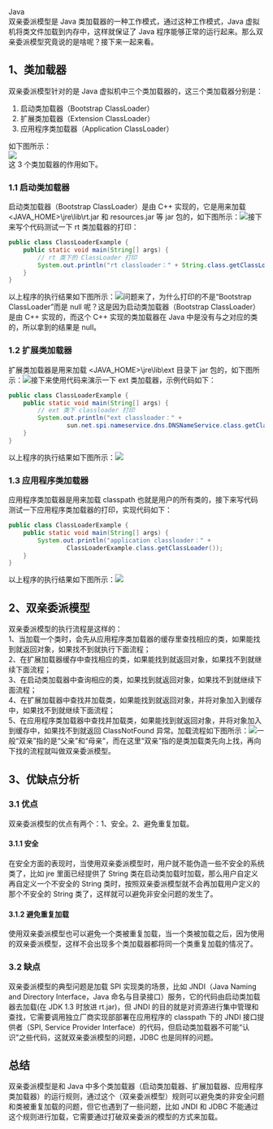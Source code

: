 Java<br />双亲委派模型是 Java 类加载器的一种工作模式，通过这种工作模式，Java 虚拟机将类文件加载到内存中，这样就保证了 Java 程序能够正常的运行起来。那么双亲委派模型究竟说的是啥呢？接下来一起来看。
<a name="bPioI"></a>
## 1、类加载器
双亲委派模型针对的是 Java 虚拟机中三个类加载器的，这三个类加载器分别是：

1. 启动类加载器（Bootstrap ClassLoader）
2. 扩展类加载器（Extension ClassLoader）
3. 应用程序类加载器（Application ClassLoader）

如下图所示：<br />![](https://cdn.nlark.com/yuque/0/2023/png/396745/1675432278057-3fef21a8-c700-4ae4-811f-db77fd2aaf3e.png#averageHue=%23f4f0ef&clientId=u3b164da8-058b-4&from=paste&id=u24930661&originHeight=639&originWidth=457&originalType=url&ratio=1&rotation=0&showTitle=false&status=done&style=none&taskId=u08d3f1a0-0ff7-4f44-a401-c260d26df1c&title=)<br />这 3 个类加载器的作用如下。
<a name="mRixV"></a>
### 1.1 启动类加载器
启动类加载器（Bootstrap ClassLoader）是由 C++ 实现的，它是用来加载 <JAVA_HOME>\jre\lib\rt.jar 和 resources.jar 等 jar 包的，如下图所示：![](https://cdn.nlark.com/yuque/0/2023/png/396745/1675432278038-3eaf5099-730d-46ec-be86-a9e8736014ef.png#averageHue=%23f8f8f7&clientId=u3b164da8-058b-4&from=paste&id=ud1e67c08&originHeight=709&originWidth=1080&originalType=url&ratio=1&rotation=0&showTitle=false&status=done&style=none&taskId=udd7efaab-5050-41dc-bd71-2dda2b40612&title=)接下来写个代码测试一下 rt 类加载器的打印：
```java
public class ClassLoaderExample {
    public static void main(String[] args) {
        // rt 类下的 ClassLoader 打印
        System.out.println("rt classloader：" + String.class.getClassLoader());
    }
}
```
以上程序的执行结果如下图所示：![](https://cdn.nlark.com/yuque/0/2023/png/396745/1675432278040-d90ca9c8-af8e-4828-ac2d-5092f6ff7921.png#averageHue=%23f6f6f5&clientId=u3b164da8-058b-4&from=paste&id=u1ca712db&originHeight=237&originWidth=1080&originalType=url&ratio=1&rotation=0&showTitle=false&status=done&style=none&taskId=ua9709ffb-d15c-4b2e-9371-deebcfb6f9b&title=)问题来了，为什么打印的不是“Bootstrap ClassLoader”而是 null 呢？这是因为启动类加载器（Bootstrap ClassLoader）是由 C++ 实现的，而这个 C++ 实现的类加载器在 Java 中是没有与之对应的类的，所以拿到的结果是 null。
<a name="tmi6N"></a>
### 1.2 扩展类加载器
扩展类加载器是用来加载 <JAVA_HOME>\jre\lib\ext 目录下 jar 包的，如下图所示：![](https://cdn.nlark.com/yuque/0/2023/png/396745/1675432278049-d695ecaa-897d-4c8f-b076-a213f9bc7a45.png#averageHue=%23fbfbfa&clientId=u3b164da8-058b-4&from=paste&id=u3532e37f&originHeight=709&originWidth=1080&originalType=url&ratio=1&rotation=0&showTitle=false&status=done&style=none&taskId=ud14af0d6-f72f-4356-b1d1-61f4e2f14cd&title=)接下来使用代码来演示一下 ext 类加载器，示例代码如下：
```java
public class ClassLoaderExample {
    public static void main(String[] args) {
        // ext 类下 classloader 打印
        System.out.println("ext classloader：" +
                sun.net.spi.nameservice.dns.DNSNameService.class.getClassLoader());
    }
}
```
以上程序的执行结果如下图所示：![](https://cdn.nlark.com/yuque/0/2023/png/396745/1675432278047-32f4473d-c054-4f60-b0ee-c2813b208c84.png#averageHue=%23efeeed&clientId=u3b164da8-058b-4&from=paste&id=uab7c76e0&originHeight=359&originWidth=1080&originalType=url&ratio=1&rotation=0&showTitle=false&status=done&style=none&taskId=uae25a5b1-b4ba-40e6-8eae-b2a63a81abb&title=)
<a name="j7M0P"></a>
### 1.3 应用程序类加载器
应用程序类加载器是用来加载 classpath 也就是用户的所有类的，接下来写代码测试一下应用程序类加载器的打印，实现代码如下：
```java
public class ClassLoaderExample {
    public static void main(String[] args) {
        System.out.println("application classloader：" +
                ClassLoaderExample.class.getClassLoader());
    }
}
```
以上程序的执行结果如下图所示：![](https://cdn.nlark.com/yuque/0/2023/png/396745/1675432278454-047b4b96-bac5-4e74-b8b3-772f2bda17fc.png#averageHue=%23f0efee&clientId=u3b164da8-058b-4&from=paste&id=u91704ce6&originHeight=329&originWidth=1080&originalType=url&ratio=1&rotation=0&showTitle=false&status=done&style=none&taskId=u3232ae6a-cbe5-4364-b0a5-0bea76b594c&title=)
<a name="Nrze9"></a>
## 2、双亲委派模型
双亲委派模型的执行流程是这样的：<br />1、当加载一个类时，会先从应用程序类加载器的缓存里查找相应的类，如果能找到就返回对象，如果找不到就执行下面流程；<br />2、在扩展加载器缓存中查找相应的类，如果能找到就返回对象，如果找不到就继续下面流程；<br />3、在启动类加载器中查询相应的类，如果找到就返回对象，如果找不到就继续下面流程；<br />4、在扩展加载器中查找并加载类，如果能找到就返回对象，并将对象加入到缓存中，如果找不到就继续下面流程；<br />5、在应用程序类加载器中查找并加载类，如果能找到就返回对象，并将对象加入到缓存中，如果找不到就返回 ClassNotFound 异常。加载流程如下图所示：![](https://cdn.nlark.com/yuque/0/2023/png/396745/1675432278475-74c3fee1-fedc-4d6c-8ca1-fd6460e15faf.png#averageHue=%23f5f3f2&clientId=u3b164da8-058b-4&from=paste&id=ue07b0cd6&originHeight=647&originWidth=759&originalType=url&ratio=1&rotation=0&showTitle=false&status=done&style=none&taskId=uabb6a500-bef2-487b-a11c-31a26da6aed&title=)一般“双亲”指的是“父亲”和“母亲”，而在这里“双亲”指的是类加载类先向上找，再向下找的流程就叫做双亲委派模型。
<a name="iQ7Gh"></a>
## 3、优缺点分析
<a name="waV7w"></a>
### 3.1 优点
双亲委派模型的优点有两个：1、安全。2、避免重复加载。
<a name="h303S"></a>
#### 3.1.1 安全
在安全方面的表现时，当使用双亲委派模型时，用户就不能伪造一些不安全的系统类了，比如 jre 里面已经提供了 String 类在启动类加载时加载，那么用户自定义再自定义一个不安全的 String 类时，按照双亲委派模型就不会再加载用户定义的那个不安全的 String 类了，这样就可以避免非安全问题的发生了。
<a name="rwvlQ"></a>
#### 3.1.2 避免重复加载
使用双亲委派模型也可以避免一个类被重复加载，当一个类被加载之后，因为使用的双亲委派模型，这样不会出现多个类加载器都将同一个类重复加载的情况了。
<a name="CSRYM"></a>
### 3.2 缺点
双亲委派模型的典型问题是加载 SPI 实现类的场景，比如 JNDI（Java Naming and Directory Interface，Java 命名与目录接口）服务，它的代码由启动类加载器去加载(在 JDK 1.3 时放进 rt.jar)，但 JNDI 的目的就是对资源进行集中管理和查找，它需要调用独立厂商实现部部署在应用程序的 classpath 下的 JNDI 接口提供者（SPI, Service Provider Interface）的代码，但启动类加载器不可能“认识”之些代码，这就双亲委派模型的问题，JDBC 也是同样的问题。
<a name="OGDMC"></a>
## 总结
双亲委派模型是和 Java 中多个类加载器（启动类加载器、扩展加载器、应用程序类加载器）的运行规则，通过这个（双亲委派模型）规则可以避免类的非安全问题和类被重复加载的问题，但它也遇到了一些问题，比如 JNDI 和 JDBC 不能通过这个规则进行加载，它需要通过打破双亲委派的模型的方式来加载。
